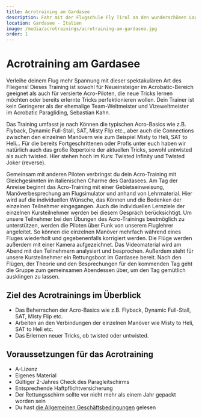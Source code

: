 ```yaml
---
title: Acrotraining am Gardasee
description: Fahr mit der Flugschule Fly Tirol an den wunderschönen Lago Di Garda.
location: Gardasee - Italien
image: /media/acrotrainings/acrotraining-am-gardasee.jpg
order: 1
---
```


# Acrotraining am Gardasee

Verleihe deinem Flug mehr Spannung mit dieser spektakulären Art des Fliegens! Dieses Training ist sowohl für Neueinsteiger im Acrobatic-Bereich geeignet als auch für versierte Acro-Piloten, die neue Tricks lernen möchten oder bereits erlernte Tricks perfektionieren wollen. Dein Trainer ist kein Geringerer als der ehemalige Team-Weltmeister und Vizeweltmeister im Acrobatic Paragliding, Sebastian Kahn.

Das Training umfasst je nach Können die typischen Acro-Basics wie z.B. Flyback, Dynamic Full-Stall, SAT, Misty Flip etc., aber auch die Connections zwischen den einzelnen Manövern wie zum Beispiel Misty to Heli, SAT to Heli… Für die bereits Fortgeschrittenen oder Profis unter euch haben wir natürlich auch das große Repertoire der aktuellen Tricks, sowohl untwisted als auch twisted. Hier stehen hoch im Kurs: Twisted Infinity und Twisted Joker (reverse).

Gemeinsam mit anderen Piloten verbringst du dein Acro-Training mit Gleichgesinnten im italienischen Charme des Gardasees. Am Tag der Anreise beginnt das Acro-Training mit einer Gebietseinweisung, Manöverbesprechung am Flugsimulator und anhand von Lehrmaterial. Hier wird auf die individuellen Wünsche, das Können und die Bedenken der einzelnen Teilnehmer eingegangen. Auch die individuellen Lernziele der einzelnen Kursteilnehmer werden bei diesem Gespräch berücksichtigt. Um unsere Teilnehmer bei den Übungen des Acro-Trainings bestmöglich zu unterstützen, werden die Piloten über Funk von unserem Fluglehrer angeleitet. So können die einzelnen Manöver mehrfach während eines Fluges wiederholt und gegebenenfalls korrigiert werden. Die Flüge werden außerdem mit einer Kamera aufgezeichnet. Das Videomaterial wird am Abend mit den Teilnehmern analysiert und besprochen. Außerdem steht für unsere Kursteilnehmer ein Rettungsboot im Gardasee bereit. Nach den Flügen, der Theorie und den Besprechungen für den kommenden Tag geht die Gruppe zum gemeinsamen Abendessen über, um den Tag gemütlich ausklingen zu lassen.
 
<ContentImageGallery path="/media/acrotrainings/acrotraining-gardasee/"/>

## Ziel des Acrotrainings im Überblick
* Das Beherrschen der Acro-Basics wie z.B. Flyback, Dynamic Full-Stall, SAT, Misty Flip etc.
* Arbeiten an den Verbindungen der einzelnen Manöver wie Misty to Heli, SAT to Heli etc.
* Das Erlernen neuer Tricks, ob twisted oder untwisted.



## Voraussetzungen für das Acrotraining
* A-Lizenz
* Eigenes Material
* Gültiger 2-Jahres Check des Paragleitschirms
* Entsprechende Haftpflichtversicherung
* Der Rettungsschirm sollte vor nicht mehr als einem Jahr gepackt worden sein 
* Du hast <a href="/agb" class="underline">die Allgemeinen Geschäftsbedingungen</a> gelesen 